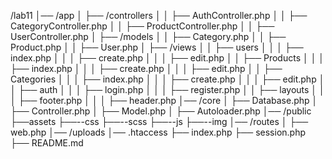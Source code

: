 /lab11
│── /app
│   ├── /controllers
│   │   ├── AuthController.php
│   │   ├── CategoryController.php
│   │   ├── ProductController.php
│   │   ├── UserController.php
│   ├── /models
│   │   ├── Category.php
│   │   ├── Product.php
│   │   ├── User.php
│   ├── /views
│   │   ├── users
│   │   │   ├── index.php
│   │   │   ├── create.php
│   │   │   ├── edit.php
│   │   ├── Products
│   │   │   ├── index.php
│   │   │   ├── create.php
│   │   │   ├── edit.php
│   │   ├── Categories
│   │   │   ├── index.php
│   │   │   ├── create.php
│   │   │   ├── edit.php
│   │   ├── auth
│   │   │   ├── login.php
│   │   │   ├── register.php
│   │   ├── layouts
│   │   │   ├── footer.php
│   │   │   ├── header.php
│── /core
│   ├── Database.php
│   ├── Controller.php
│   ├── Model.php
│   ├── Autoloader.php
│── /public
    ├──assets
         ├──--css
         ├──--scss
         ├──--js
         ├──--img
│── /routes
│   ├── web.php
│── /uploads
│── .htaccess
├── index.php
├── session.php
├── README.md


